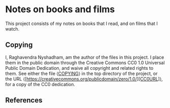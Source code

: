 # Notes on books and films

This project consists of my notes on books that I read, and on films
that I watch.

## Copying

I, Raghavendra Nyshadham, am the author of the files in this project.
I place them in the public domain through the Creative Commons CC0 1.0
Universal Public Domain Dedication, and waive all copyright and
related rights to them.  See either the file ⟨[COPYING][CC0FILE]⟩ in
the top directory of the project, or the URL
⟨[https://creativecommons.org/publicdomain/zero/1.0/][CC0URL]⟩, for a
copy of the CC0 dedication.

## References

[CC0FILE]: COPYING

[CC0URL]: https://creativecommons.org/publicdomain/zero/1.0/

